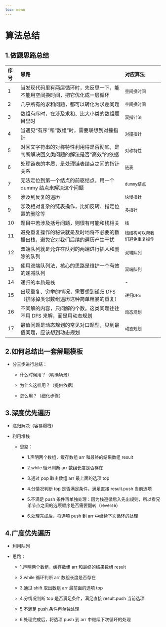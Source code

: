 ```yaml
---
toc: menu
---
```


# 算法总结

## 1.做题思路总结

| 序号 | 思路                                                                             | 对应算法                       |
| :--- | :------------------------------------------------------------------------------- | :----------------------------- |
| 1    | 当发现代码里有两层循环时，先反思一下，能不能用空间换时间，把它优化成一层循环     | `空间换时间`                   |
| 2    | 几乎所有的求和问题，都可以转化为求差问题                                         | `空间换时间`                   |
| 3    | 数组有序时，在涉及求和、比大小类的数组题目里时                                   | `双指针法`                     |
| 4    | 当遇见“有序”和“数组”时，需要联想到对撞指针                                       | `对撞指针`                     |
| 5    | 对回文字符串的对称特性利用得是否彻底，是判断解决回文类问题的解法是否“高效”的依据 | `对称特性`                     |
| 6    | 处理链表的本质，是处理链表结点之间的指针关系                                     | `链表`                         |
| 7    | 无法定位到第一个结点的前驱结点，用一个 dummy 结点来解决这个问题                  | `dummy结点`                    |
| 8    | 涉及到反复的遍历                                                                 | `快慢指针`                     |
| 9    | 涉及相对复杂的链表操作，比如反转、指定位置的删除等                               | `多指针`                       |
| 10   | 题目中若涉及括号问题，则很有可能和栈相关                                         | `栈`                           |
| 11   | 避免重复操作的秘诀就是及时地将不必要的数据出栈，避免它对我们后续的遍历产生干扰   | `栈结构可以帮我们避免重复操作` |
| 12   | 双端队列就是允许在队列的两端进行插入和删除的队列                                 | `双端队列`                     |
| 13   | 使用双端队列法，核心的思路是维护一个有效的递减队列                               | `双端队列`                     |
| 14   | 递归的本质是栈                                                                   | -                              |
| 15   | 出现重复、穷举的情况，需要想到递归 DFS（排除掉类似数组遍历这种简单粗暴的重复）   | `递归DFS`                      |
| 16   | 不问解的内容，只问解的个数。这类问题往往不用 DFS 来解，而是用动态规划            | `动态规划`                     |
| 17   | 最值问题是动态规划的常见对口题型，见到最值问题，应该想到动态规划                 | `动态规划`                     |

## 2.如何总结出一套解题模板

- 分三步进行总结：

  - 什么时候用？（明确场景）

  - 为什么这样用？（提供依据）

  - 怎么用？（细化步骤）

## 3.深度优先遍历

- 递归解决（容易爆栈）

- 利用堆栈

  - 思路：

    - 1.声明两个数组，缓存数组 arr 和最终的结果数组 result

    - 2.while 循环判断 arr 数组长度是否存在

    - 3.通过 pop 取出数组 arr 最上面的选项 top

    - 4.分情况判断 top 是否满足条件，满足直接 result.push 当前选项

    - 5.不满足 push 条件再单独处理：因为栈遵循后入先出规则，所以看兄弟节点之间的选项顺序是否需要翻转（reverse）

    - 6.处理完成后，将选项 push 到 arr 中继续下次循环的处理

## 4.广度优先遍历

- 利用队列

- 思路：

  - 1.声明两个数组，缓存数组 arr 和最终的结果数组 result

  - 2.while 循环判断 arr 数组长度是否存在

  - 3.通过 shift 取出数组 arr 最前面的选项 top

  - 4.分情况判断 top 是否满足条件，满足直接 result.push 当前选项

  - 5.不满足 push 条件再单独处理

  - 6.处理完成后，将选项 push 到 arr 中继续下次循环的处理
